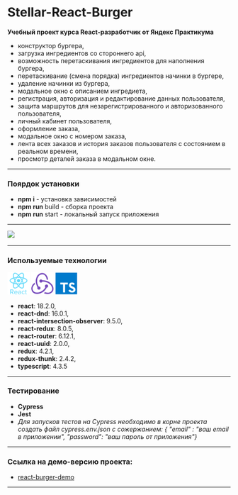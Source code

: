 # Stellar-React-Burger

**Учебный проект курса React-разработчик от Яндекс Практикума**
-   конструктор бургера,
-   загрузка ингредиентов со стороннего api,
-   возможность перетаскивания ингредиентов для наполнения бургера,
-   перетаскивание (смена порядка) ингредиентов начинки в бургере,
-   удаление начинки из бургера,
-   модальное окно с описанием ингредиета,
-   регистрация, авторизация и редактирование данных пользователя,
-   защита маршрутов для незарегистрированного и авторизованного пользователя,
-   личный кабинет пользователя,
-   оформление заказа,
-   модальное окно с номером заказа,
-   лента всех заказов и история заказов пользователя с состоянием в реальном времени,
-   просмотр деталей заказа в модальном окне.
---
### Поярдок установки

*  **npm i** - установка зависимостей
*  **npm run** build - сборка проекта
*  **npm run** start - локальный запуск приложения
---
<div id="header">
  <img src="https://media3.giphy.com/media/5T0xUKOMWvzC8Qt0Vc/giphy.gif?cid=ecf05e47iqjh5m1n9frx5snax0afjviqk33dnukmazwivtes&ep=v1_gifs_search&rid=giphy.gif&ct=g" width="300"/>
</div>

---
### Используемые технологии
<div>
    <img src="https://github.com/devicons/devicon/blob/master/icons/react/react-original-wordmark.svg" width="50" />
    <img src="https://github.com/devicons/devicon/blob/master/icons/redux/redux-original.svg" width="50" />
    <img src="https://github.com/devicons/devicon/blob/master/icons/typescript/typescript-original.svg" width="50" />
</div>

* **react**: 18.2.0,
* **react-dnd**: 16.0.1,
* **react-intersection-observer**: 9.5.0,
* **react-redux**: 8.0.5,
* **react-router**: 6.12.1,
* **react-uuid**: 2.0.0,
* **redux**: 4.2.1,
* **redux-thunk**: 2.4.2,
* **typescript**: 4.3.5
---
### Тестирование
* **Cypress**
* **Jest**
* _Для запусков тестов на Cypress необходимо в корне проекта создать файл cypress.env.json c сожержанием: { "email" : "ваш email в приложении", "password": "ваш пароль от приложения"}_
---
### Ссылка на демо-версию проекта:
* [react-burger-demo](https://nikita-kechaev.github.io/react-burger/)
---